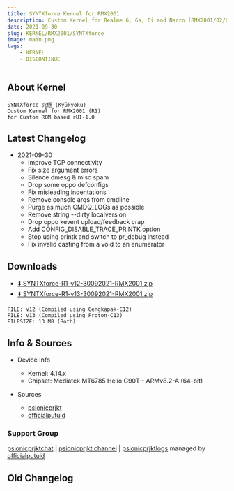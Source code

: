 ```yaml
---
title: SYNTXforce Kernel for RMX2001
description: Custom Kernel for Realme 6, 6s, 6i and Narzo (RMX2001/02/03)
date: 2021-09-30
slug: KERNEL/RMX2001/SYNTXforce
image: main.png
tags:
    - KERNEL
    - DISCONTINUE
---
```


## About Kernel
```
SYNTXforce 究極 (Kyūkyoku)
Custom Kernel for RMX2001 (R1)
for Custom ROM based rUI-1.0
```

## Latest Changelog
* 2021-09-30
  * Improve TCP connectivity
  * Fix size argument errors
  * Silence dmesg & misc spam
  * Drop some oppo defconfigs
  * Fix misleading indentations
  * Remove console args from cmdline 
  * Purge as much CMDQ_LOGs as possible
  * Remove string --dirty localversion 
  * Drop oppo kevent upload/feedback crap
  * Add CONFIG_DISABLE_TRACE_PRINTK option 
  * Stop using printk and switch to pr_debug instead
  * Fix invalid casting from a void to an enumerator

## Downloads
* [⬇️ SYNTXforce-R1-v12-30092021-RMX2001.zip](https://github.com/PutuDevelopers/updates/releases/download/SYNTXforce/SYNTXforce-R1-v12-30092021-RMX2001.zip)
* [⬇️ SYNTXforce-R1-v13-30092021-RMX2001.zip](https://github.com/PutuDevelopers/updates/releases/download/SYNTXforce/SYNTXforce-R1-v13-30092021-RMX2001.zip)

```
FILE: v12 (Compiled using Gengkapak-C12)
FILE: v13 (Compiled using Proton-C13)
FILESIZE: 13 MB (Both)
```

## Info & Sources
* Device Info
  * Kernel: 4.14.x
  * Chipset: Mediatek MT6785 Helio G90T - ARMv8.2-A (64-bit)

* Sources
  * [psionicprjkt](https://github.com/psionicprjkt)
  * [officialputuid](https://github.com/officialputuid)

### Support Group
[psionicprjktchat](https://t.me/psionicprjktchat) | [psionicprjkt channel](https://t.me/psionicprjkt) | [psionicprjktlogs](https://t.me/psionicprjktlogs) managed by [officialputuid](https://t.me/officialputuid)

## Old Changelog
